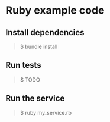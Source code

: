 # Ruby example code

## Install dependencies

> $ bundle install

## Run tests

> $ TODO

## Run the service

> $ ruby my_service.rb


